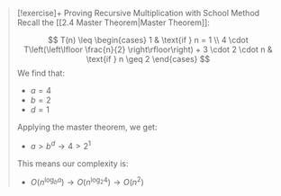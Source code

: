 
> [!exercise]+ Proving Recursive Multiplication with School Method
> Recall the [[2.4 Master Theorem|Master Theorem]]:
> 
>$$
T(n) \leq \begin{cases} 
1 & \text{if } n = 1 \\
4 \cdot T\left(\left\lfloor \frac{n}{2} \right\rfloor\right) + 3 \cdot 2 \cdot n & \text{if } n \geq 2 
\end{cases}
> $$
> We find that:
> - $a=4$
> - $b=2$
> - $d=1$
>
>Applying the master theorem, we get:
>- $a \gt b^d \rightarrow 4 \gt 2^1$
>  
> This means our complexity is: 
> - $O(n^{\log_b{a}}) \rightarrow O(n^{\log_2{4}}) \rightarrow O(n^2)$

